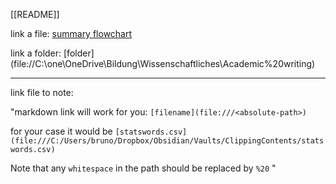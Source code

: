 

[[README]]


link a file:
[summary flowchart](file://C:\one\OneDrive\Bildung\Wissenschaftliches\Academic%20writing\summary-academicwriting-mcearney-Uchivago.html)

link a folder:
[folder](file://C:\one\OneDrive\Bildung\Wissenschaftliches\Academic%20writing\)




---------------------------
link file to note:

"markdown link will work for you: `[filename](file:///<absolute-path>)`

for your case it would be `[statswords.csv](file:///C:/Users/bruno/Dropbox/Obsidian/Vaults/ClippingContents/statswords.csv)`

Note that any `whitespace` in the path should be replaced by `%20` "